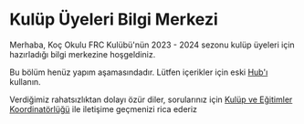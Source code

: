 #  Kulüp Üyeleri Bilgi Merkezi

Merhaba, Koç Okulu FRC Kulübü'nün 2023 - 2024 sezonu kulüp üyeleri için hazırladığı bilgi merkezine hoşgeldiniz.

Bu bölüm henüz yapım aşamasındadır. Lütfen içerikler için eski [Hub'ı](https://hub.rams7729.org) kullanın.

Verdiğimiz rahatsızlıktan dolayı özür diler, sorularınız için [Kulüp ve Eğitimler Koordinatörlüğü](mailto:member.training@rams7729.org) ile iletişime geçmenizi rica ederiz